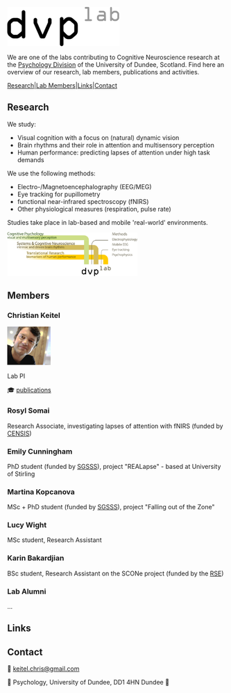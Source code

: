 ![display dvplab logo](/images/logo_s.png)

We are one of the labs contributing to Cognitive Neuroscience research at the [Psychology Division](https://www.dundee.ac.uk/psychology) of the University of Dundee, Scotland. Find here an overview of our research, lab members, publications and activities.

[Research](#research)|[Lab Members](#members)|[Links](#links)|[Contact](#contact)

## Research

We study:
- Visual cognition with a focus on (natural) dynamic vision
- Brain rhythms and their role in attention and multisensory perception
- Human performance: predicting lapses of attention under high task demands

We use the following methods:
- Electro-/Magnetoencephalography (EEG/MEG)
- Eye tracking for pupillometry
- functional near-infrared spectroscopy (fNIRS)
- Other physiological measures (respiration, pulse rate)

Studies take place in lab-based and mobile 'real-world' environments.

<img src="/images/dvplab_themes.png" width="300">

## Members

### Christian Keitel

<img src="/images/ck_profile_pic.jpg" width="100">

Lab PI

:mortar_board: [publications](https://scholar.google.com/citations?user=hTkSbg8AAAAJ&hl=en)

### Rosyl Somai

Research Associate, investigating lapses of attention with fNIRS (funded by [CENSIS](https://censis.org.uk/))

### Emily Cunningham

PhD student (funded by [SGSSS](https://www.sgsss.ac.uk/)), project "REALapse" - based at University of Stirling

### Martina Kopcanova

MSc + PhD student (funded by [SGSSS](https://www.sgsss.ac.uk/)), project "Falling out of the Zone"

### Lucy Wight

MSc student, Research Assistant

### Karin Bakardjian

BSc student, Research Assistant on the SCONe project (funded by the [RSE](https://rse.org.uk/))

### Lab Alumni

...

## Links



## Contact

:email: keitel.chris@gmail.com

:round_pushpin: Psychology, University of Dundee, DD1 4HN Dundee :scotland: